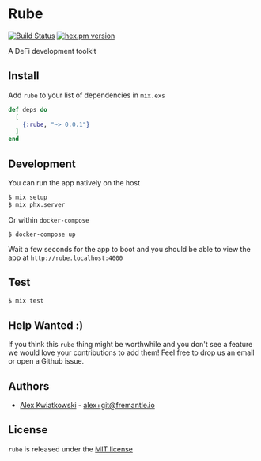 # Rube

[![Build Status](https://github.com/fremantle-industries/rube/workflows/test/badge.svg?branch=main)](https://github.com/fremantle-industries/rube/actions?query=workflow%3Atest)
[![hex.pm version](https://img.shields.io/hexpm/v/rube.svg?style=flat)](https://hex.pm/packages/rube)

A DeFi development toolkit

## Install

Add `rube` to your list of dependencies in `mix.exs`

```elixir
def deps do
  [
    {:rube, "~> 0.0.1"}
  ]
end
```

## Development

You can run the app natively on the host

```bash
$ mix setup
$ mix phx.server
```

Or within `docker-compose`

```
$ docker-compose up
```

Wait a few seconds for the app to boot and you should be able to view the app at `http://rube.localhost:4000`

## Test

```bash
$ mix test
```

## Help Wanted :)

If you think this `rube` thing might be worthwhile and you don't see a feature
we would love your contributions to add them! Feel free to drop us an email or open
a Github issue.

## Authors

* [Alex Kwiatkowski](https://github.com/rupurt) - alex+git@fremantle.io

## License

`rube` is released under the [MIT license](./LICENSE.md)
